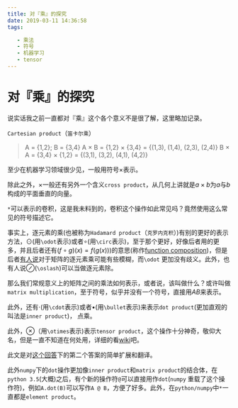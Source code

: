 ```yaml
---
title: 对『乘』的探究
date: 2019-03-11 14:36:58
tags:

   - 乘法
   - 符号
   - 机器学习
   - tensor
---
```


# 对『乘』的探究

说实话我之前一直都对『乘』这个各个意义不是很了解，这里略加记录。

<!--more-->

`Cartesian product`（`笛卡尔乘`）

> A = {1,2}; B = {3,4}
> A × B = {1,2} × {3,4} = {(1,3), (1,4), (2,3), (2,4)}
> B × A = {3,4} × {1,2} = {(3,1), (3,2), (4,1), (4,2)}

至少在机器学习领域很少见，一般用符号$\times$表示。

除此之外，$\times$一般还有另外一个含义`cross product`，从几何上讲就是$a\times{b}$为$a$与$b$构成的平面垂直的向量。

`*`可以表示的卷积，这是我未料到的，卷积这个操作如此常见吗？竟然使用这么常见的符号描述它。

事实上，逐元素的乘(也被称为`Hadamard product`（`克罗内克积`）)有别的更好的表示方法，$\odot$(用`\odot`表示)或者$\circ$(用`\circ`表示)，至于那个更好，好像后者用的更多，并且后者还有$(f\circ{g})(x)=f(g(x)))$的意思(称作[function composition][wiki_function_composition])，但是后者[有人说][math_stackexchange]对于矩阵的逐元素乘可能有些模糊，而`\odot` 更加没有歧义。此外，也有人说$\oslash$(`\oslash`)可以当做逐元素除。

那么我们常规意义上的矩阵之间的乘法如何表示，或者说，该叫做什么？或许叫做`matrix multiplication`，至于符号，似乎并没有一个符号，直接用$AB$来表示。

此外，还有$\cdot$(用`\cdot`表示)或者$\bullet$(用`\bullet`表示)来表示`dot product`(更加直观的叫法是`inner product`)， 点乘。

此外，$\otimes$（用`\otimes`表示)表示`tensor product`，这个操作十分神奇，敬仰大名，但是一直不知道在何处用，详细的看[wiki][wiki_tensor_product]吧。

此文是对[这个回答][math_stackexchange]下的第二个答案的简单扩展和翻译。

此外`numpy`下的`dot`操作更加像`inner product`和`matrix product`的结合体，在`python 3.5`(大概)之后，有个新的操作符`@`可以直接用作`dot`(`numpy` 重载了这个操作符)，例如`A.dot(B)`可以写作`A @ B`，方便了好多。此外，在`python/numpy`中`*`一直都是`element product`。

[wiki_function_composition]: https://en.wikipedia.org/wiki/Function_composition
[math_stackexchange]: https://math.stackexchange.com/questions/20412/element-wise-or-pointwise-operations-notation
[wiki_tensor_product]: https://en.wikipedia.org/wiki/Tensor_product